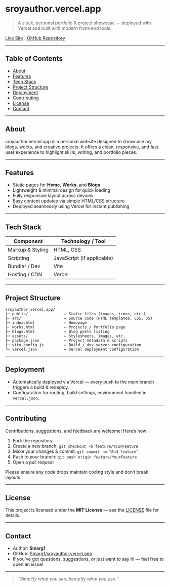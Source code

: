 
# sroyauthor.vercel.app

> A sleek, personal portfolio & project showcase — deployed with Vercel and built with modern front-end tools.

[Live Site](https://sroyauthor.vercel.app) | [GitHub Repository](https://github.com/Smarg1/sroyauthor.vercel.app)

---

## Table of Contents

- [About](#about)  
- [Features](#features)  
- [Tech Stack](#tech-stack)   
- [Project Structure](#project-structure)  
- [Deployment](#deployment)  
- [Contributing](#contributing)  
- [License](#license)  
- [Contact](#contact)

---

## About

sroyauthor.vercel.app is a personal website designed to showcase my blogs, works, and creative projects. It offers a clean, responsive, and fast user experience to highlight skills, writing, and portfolio pieces.

---

## Features

- Static pages for **Home**, **Works**, and **Blogs**  
- Lightweight & minimal design for quick loading  
- Fully responsive layout across devices  
- Easy content updates via simple HTML/​CSS structure  
- Deployed seamlessly using Vercel for instant publishing  

---

## Tech Stack

| Component        | Technology / Tool              |
|------------------|---------------------------------|
| Markup & Styling | HTML, CSS                      |
| Scripting        | JavaScript (if applicable)     |
| Bundler / Dev    | Vite                           |
| Hosting / CDN    | Vercel                        |

---

## Project Structure

```text
sroyauthor.vercel.app/
├─ public/                ← Static files (images, icons, etc.)
├─ src/                   ← Source code (HTML templates, CSS, JS)
├─ index.html             ← Homepage
├─ works.html             ← Projects / Portfolio page
├─ blogs.html             ← Blog posts listing
├─ assets/                ← Stylesheets, images, etc.
├─ package.json           ← Project metadata & scripts
├─ vite.config.js         ← Build / dev server configuration
└─ vercel.json            ← Vercel deployment configuration
```

---

## Deployment

* Automatically deployed via Vercel — every push to the main branch triggers a build & redeploy.
* Configuration for routing, build settings, environment handled in `vercel.json`.

---

## Contributing

Contributions, suggestions, and feedback are welcome! Here’s how:

1. Fork the repository
2. Create a new branch: `git checkout -b feature/YourFeature`
3. Make your changes & commit: `git commit -m "Add feature"`
4. Push to your branch: `git push origin feature/YourFeature`
5. Open a pull request

Please ensure any code drops maintain coding style and don’t break layouts.

---

## License

This project is licensed under the **MIT License** — see the [LICENSE](LICENSE) file for details.

---

## Contact

* Author: **Smarg1**
* GitHub: [Smarg1/sroyauthor.vercel.app](https://github.com/Smarg1/sroyauthor.vercel.app)
* If you’ve got questions, suggestions, or just want to say hi — feel free to open an issue!

---

> *“Simplify what you see, beautify what you use.”*
